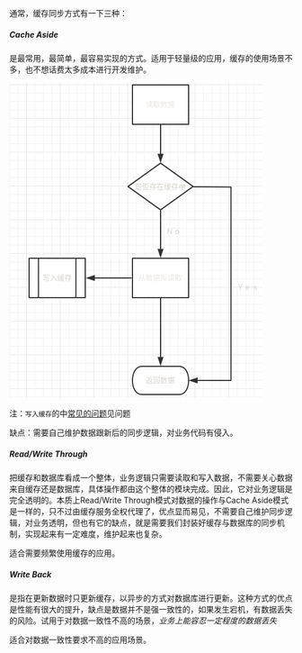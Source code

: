 通常，缓存同步方式有一下三种：

##### Cache Aside

是最常用，最简单，最容易实现的方式。适用于轻量级的应用，缓存的使用场景不多，也不想话费太多成本进行开发维护。

![](assets/markdown-img-paste-20200419215724429.png)

注：`写入缓存`的中[常见的问题](./常见问题.md)见问题


缺点：需要自己维护数据跟新后的同步逻辑，对业务代码有侵入。


##### Read/Write Through

把缓存和数据库看成一个整体，业务逻辑只需要读取和写入数据，不需要关心数据来自缓存还是数据库，具体操作都由这个整体的模块完成。因此，它对业务逻辑是完全透明的。本质上Read/Write Through模式对数据的操作与Cache Aside模式是一样的，只不过由缓存服务全权代理了，优点显而易见，不需要自己维护同步逻辑，对业务透明，但也有它的缺点，就是需要我们封装好缓存与数据库的同步机制，实现起来有一定难度，维护起来也复杂。

适合需要频繁使用缓存的应用。

##### Write Back

是指在更新数据时只更新缓存，以异步的方式对数据库进行更新。这种方式的优点是性能有很大的提升，缺点是数据并不是强一致性的，如果发生宕机，有数据丢失的风险。试用于对数据一致性不高的场景，*业务上能容忍一定程度的数据丢失*

适合对数据一致性要求不高的应用场景。
